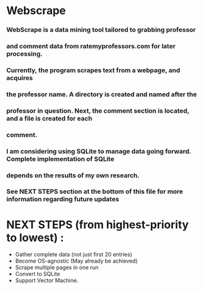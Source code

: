 # Webscrape

### WebScrape is a data mining tool tailored to grabbing professor 
### and comment data from ratemyprofessors.com for later processing.
### Currently, the program scrapes text from a webpage, and acquires
### the professor name. A directory is created and named after the 
### professor in question. Next, the comment section is located, and a file is created for each
### comment. 
### I am considering using SQLite to manage data going forward. Complete implementation of SQLite
### depends on the results of my own research. 

### See NEXT STEPS section at the bottom of this file for more information regarding future updates

# NEXT STEPS (from highest-priority to lowest) :
* Gather complete data (not just first 20 entries) 
* Become OS-agnostic (May already be achieved)
* Scrape multiple pages in one run
* Convert to SQLite
* Support Vector Machine.
